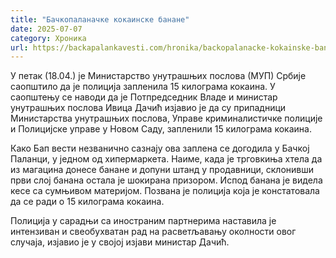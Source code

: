 ```yaml
---
title: "Бачкопаланачке кокаинске банане"
date: 2025-07-07
category: Хроника
url: https://backapalankavesti.com/hronika/backopalanacke-kokainske-banane/
---
```


У петак (18.04.) је Министарство унутрашњих послова (МУП) Србије саопштило да је полиција запленила 15 килограма кокаина. У саопштењу се наводи да је Потпредседник Владе и министар унутрашњих послова Ивица Дачић изјавио је да су припадници Министарства унутрашњих послова, Управе криминалистичке полиције и Полицијске управе у Новом Саду, запленили 15 килограма кокаина.

Како Бап вести незванично сазнају ова заплена се догодила у Бачкој Паланци, у једном од хипермаркета. Наиме, када је трговкиња хтела да из магацина донесе банане и допуни штанд у продавници, склонивши први слој банана остала је шокирана призором. Испод банана је видела кесе са сумњивом материјом. Позвана је полиција која је констатовала да се ради о 15 килограма кокаина.

Полиција у сарадњи са иностраним партнерима наставила је интензиван и свеобухватан рад на расветљавању околности овог случаја, изјавио је у својој изјави министар Дачић.
